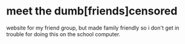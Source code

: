 # meet the dumb[friends]censored
 website for my friend group, but made family friendly so i don't get in trouble for doing this on the school computer.
